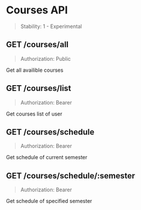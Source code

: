 Courses API
==========

> Stability: 1 - Experimental

## GET /courses/all

> Authorization: Public

Get all availible courses

## GET /courses/list

> Authorization: Bearer

Get courses list of user

## GET /courses/schedule

> Authorization: Bearer

Get schedule of current semester

## GET /courses/schedule/:semester

> Authorization: Bearer

Get schedule of specified semester
